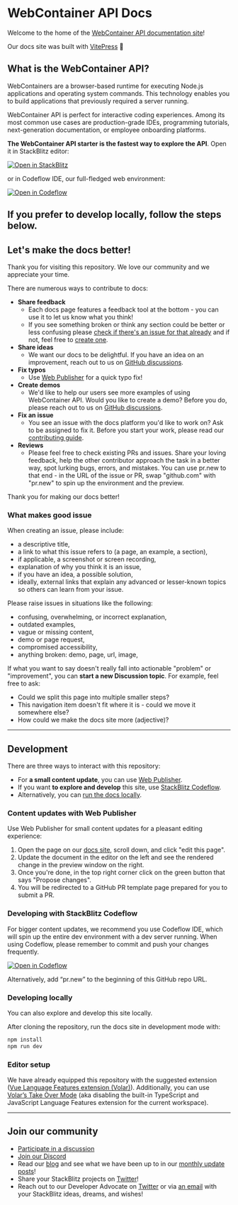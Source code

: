 # WebContainer API Docs

Welcome to the home of the [WebContainer API documentation site](https://webcontainers.io)!

Our docs site was built with [VitePress](https://vitepress.vuejs.org/) 💙

## What is the WebContainer API?

WebContainers are a browser-based runtime for executing Node.js applications and operating system commands. This technology enables you to build applications that previously required a server running.

WebContainer API is perfect for interactive coding experiences. Among its most common use cases are production-grade IDEs, programming tutorials, next-generation documentation, or employee onboarding platforms.

**The WebContainer API starter is the fastest way to explore the API**. Open it in StackBlitz editor:

[![Open in StackBlitz](https://developer.stackblitz.com/img/open_in_stackblitz.svg)](https://webcontainer.new)

or in Codeflow IDE, our full-fledged web environment:

[![Open in Codeflow](https://developer.stackblitz.com/img/open_in_codeflow.svg)](https:///pr.new/github.com/stackblitz/webcontainer-api-starter)

If you prefer to develop locally, follow the steps below.
---

## Let's make the docs better!

Thank you for visiting this repository. We love our community and we appreciate your time.

There are numerous ways to contribute to docs:
- **Share feedback**
  - Each docs page features a feedback tool at the bottom - you can use it to let us know what you think!
  - If you see something broken or think any section could be better or less confusing please [check if there's an issue for that already](https://github.com/stackblitz/webcontainer-docs/issues) and if not, feel free to [create one](https://github.com/stackblitz/webcontainer-docs/issues/new).
- **Share ideas**
  - We want our docs to be delightful. If you have an idea on an improvement, reach out to us on [GitHub discussions](https://github.com/stackblitz/webcontainer-docs/discussions).
- **Fix typos**
  - Use [Web Publisher](#content-updates-with-web-publisher) for a quick typo fix!
- **Create demos**
  - We'd like to help our users see more examples of using WebContainer API. Would you like to create a demo? Before you do, please reach out to us on [GitHub discussions](https://github.com/stackblitz/webcontainer-docs/discussions).
- **Fix an issue**
  - You see an issue with the docs platform you'd like to work on? Ask to be assigned to fix it. Before you start your work, please read our [contributing guide](CONTRIBUTING.md).
- **Reviews**
  - Please feel free to check existing PRs and issues. Share your loving feedback, help the other contributor approach the task in a better way, spot lurking bugs, errors, and mistakes. You can use pr.new to that end - in the URL of the issue or PR, swap "github.com" with "pr.new" to spin up the environment and the preview.

Thank you for making our docs better!

### What makes good issue

When creating an issue, please include:

- a descriptive title,
- a link to what this issue refers to (a page, an example, a section),
- if applicable, a screenshot or screen recording,
- explanation of why you think it is an issue,
- if you have an idea, a possible solution,
- ideally, external links that explain any advanced or lesser-known topics so others can learn from your issue.

Please raise issues in situations like the following:

- confusing, overwhelming, or incorrect explanation,
- outdated examples,
- vague or missing content,
- demo or page request,
- compromised accessibility,
- anything broken: demo, page, url, image,

If what you want to say doesn't really fall into actionable "problem" or "improvement", you can **start a new Discussion topic**. For example, feel free to ask:

- Could we split this page into multiple smaller steps?
- This navigation item doesn't fit where it is - could we move it somewhere else?
- How could we make the docs site more (adjective)?

---

## Development

There are three ways to interact with this repository:
- For **a small content update**, you can use [Web Publisher](#content-updates-with-web-publisher). 
- If you want **to explore and develop** this site, use [StackBlitz Codeflow](#developing-with-stackblitz-codeflow). 
- Alternatively, you can [run the docs locally](#developing-locally).

### Content updates with Web Publisher

Use Web Publisher for small content updates for a pleasant editing experience:

1. Open the page on our [docs site](https://webcontainers.io), scroll down, and click "edit this page".
2. Update the document in the editor on the left and see the rendered change in the preview window on the right.
3. Once you're done, in the top right corner click on the green button that says "Propose changes".
4. You will be redirected to a GitHub PR template page prepared for you to submit a PR.

### Developing with StackBlitz Codeflow

For bigger content updates, we recommend you use Codeflow IDE, which will spin up the entire dev environment with a dev server running. When using Codeflow, please remember to commit and push your changes frequently.

<a href="https://stackblitz.com/~/github.com/stackblitz/webcontainer-docs"><img style="display:inline" src="https://developer.stackblitz.com/img/open_in_codeflow_small.svg" alt="Open in Codeflow"></a>

Alternatively, add “pr.new” to the beginning of this GitHub repo URL.

### Developing locally

You can also explore and develop this site locally.

After cloning the repository, run the docs site in development mode with:

```sh
npm install
npm run dev
```

### Editor setup

We have already equipped this repository with the suggested extension ([Vue Language Features extension (Volar)](https://marketplace.visualstudio.com/items?itemName=Vue.volar)). Additionally, you can use [Volar’s Take Over Mode](https://github.com/johnsoncodehk/volar/discussions/471) (aka disabling the built-in TypeScript and JavaScript Language Features extension for the current workspace).

---

## Join our community

- [Participate in a discussion](https://github.com/stackblitz/webcontainer-docs/discussions)
- [Join our Discord](https://discord.gg/stackblitz)
- Read our [blog](https://blog.stackblitz.com/) and see what we have been up to in our [monthly update posts](https://blog.stackblitz.com/categories/monthly-updates/)!
- Share your StackBlitz projects on [Twitter](https://twitter.com/stackblitz)!
- Reach out to our Developer Advocate on [Twitter](https://twitter.com/sylwiavargas) or via [an email](mailto:devrel@stackblitz.com) with your StackBlitz ideas, dreams, and wishes!
